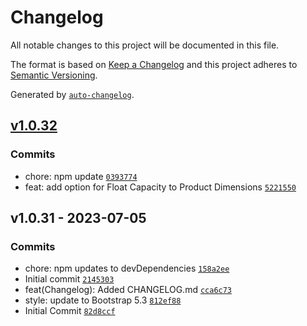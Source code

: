 # Changelog

All notable changes to this project will be documented in this file.

The format is based on [Keep a Changelog](https://keepachangelog.com/en/1.0.0/)
and this project adheres to [Semantic Versioning](https://semver.org/spec/v2.0.0.html).

Generated by [`auto-changelog`](https://github.com/CookPete/auto-changelog).

## [v1.0.32](https://github.com/UtahGooner/product-master/compare/v1.0.31...v1.0.32)

### Commits

- chore: npm update [`0393774`](https://github.com/UtahGooner/product-master/commit/0393774a37efca4d2a38968f30d69de5487ef83e)
- feat: add option for Float Capacity to Product Dimensions [`5221550`](https://github.com/UtahGooner/product-master/commit/52215505ef334a8846ca86bf87096a363276a505)

## v1.0.31 - 2023-07-05

### Commits

- chore: npm updates to devDependencies [`158a2ee`](https://github.com/UtahGooner/product-master/commit/158a2ee56dff1c1a6ba295f54741893fd37bd6b0)
- Initial commit [`2145303`](https://github.com/UtahGooner/product-master/commit/2145303502b43acb307a976f1885d5258dc0ec63)
- feat(Changelog): Added CHANGELOG.md [`cca6c73`](https://github.com/UtahGooner/product-master/commit/cca6c736ba805836344e4121064626105ac787e2)
- style: update to Bootstrap 5.3 [`812ef88`](https://github.com/UtahGooner/product-master/commit/812ef88c09f743bcca45eaa56102764cd58877a3)
- Initial Commit [`82d8ccf`](https://github.com/UtahGooner/product-master/commit/82d8ccfbddaff41cea7b71d99004e46af26742c9)
